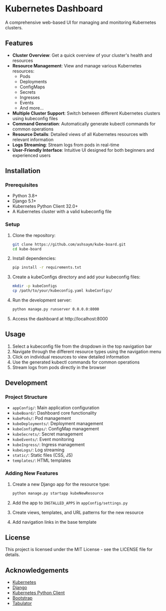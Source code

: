 # Kubernetes Dashboard

A comprehensive web-based UI for managing and monitoring Kubernetes clusters.

## Features

- **Cluster Overview**: Get a quick overview of your cluster's health and resources
- **Resource Management**: View and manage various Kubernetes resources:
  - Pods
  - Deployments
  - ConfigMaps
  - Secrets
  - Ingresses
  - Events
  - And more...
- **Multiple Cluster Support**: Switch between different Kubernetes clusters using kubeconfig files
- **Command Generation**: Automatically generate kubectl commands for common operations
- **Resource Details**: Detailed views of all Kubernetes resources with relevant information
- **Logs Streaming**: Stream logs from pods in real-time
- **User-Friendly Interface**: Intuitive UI designed for both beginners and experienced users

## Installation

### Prerequisites

- Python 3.8+
- Django 5.1+
- Kubernetes Python Client 32.0+
- A Kubernetes cluster with a valid kubeconfig file

### Setup

1. Clone the repository:
   ```bash
   git clone https://github.com/ashsaym/kube-board.git
   cd kube-board
   ```

2. Install dependencies:
   ```bash
   pip install -r requirements.txt
   ```

3. Create a kubeConfigs directory and add your kubeconfig files:
   ```bash
   mkdir -p kubeConfigs
   cp /path/to/your/kubeconfig.yaml kubeConfigs/
   ```

4. Run the development server:
   ```bash
   python manage.py runserver 0.0.0.0:8000
   ```

5. Access the dashboard at http://localhost:8000

## Usage

1. Select a kubeconfig file from the dropdown in the top navigation bar
2. Navigate through the different resource types using the navigation menu
3. Click on individual resources to view detailed information
4. Use the generated kubectl commands for common operations
5. Stream logs from pods directly in the browser

## Development

### Project Structure

- `appConfig/`: Main application configuration
- `kubeBoard/`: Dashboard core functionality
- `kubePods/`: Pod management
- `kubeDeployments/`: Deployment management
- `kubeConfigMaps/`: ConfigMap management
- `kubeSecrets/`: Secret management
- `kubeEvents/`: Event monitoring
- `kubeIngress/`: Ingress management
- `kubeLogs/`: Log streaming
- `static/`: Static files (CSS, JS)
- `templates/`: HTML templates

### Adding New Features

1. Create a new Django app for the resource type:
   ```bash
   python manage.py startapp kubeNewResource
   ```

2. Add the app to `INSTALLED_APPS` in `appConfig/settings.py`

3. Create views, templates, and URL patterns for the new resource

4. Add navigation links in the base template

## License

This project is licensed under the MIT License - see the LICENSE file for details.

## Acknowledgements

- [Kubernetes](https://kubernetes.io/)
- [Django](https://www.djangoproject.com/)
- [Kubernetes Python Client](https://github.com/kubernetes-client/python)
- [Bootstrap](https://getbootstrap.com/)
- [Tabulator](http://tabulator.info/)